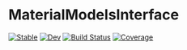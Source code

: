 # MaterialModelsInterface

[![Stable](https://img.shields.io/badge/docs-stable-blue.svg)](https://KnutAM.github.io/MaterialModelsInterface.jl/stable)
[![Dev](https://img.shields.io/badge/docs-dev-blue.svg)](https://KnutAM.github.io/MaterialModelsInterface.jl/dev)
[![Build Status](https://github.com/KnutAM/MaterialModelsInterface.jl/actions/workflows/CI.yml/badge.svg?branch=main)](https://github.com/KnutAM/MaterialModelsInterface.jl/actions/workflows/CI.yml?query=branch%3Amain)
[![Coverage](https://codecov.io/gh/KnutAM/MaterialModelsInterface.jl/branch/main/graph/badge.svg)](https://codecov.io/gh/KnutAM/MaterialModelsInterface.jl)
